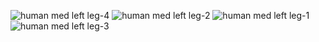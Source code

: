 ![human med left leg-4](human_med_left_leg-4.png)
![human med left leg-2](human_med_left_leg-2.png)
![human med left leg-1](human_med_left_leg-1.png)
![human med left leg-3](human_med_left_leg-3.png)
